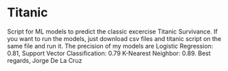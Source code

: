 # Titanic
Script for ML models to predict the classic excercise Titanic Survivance. If you want to run the models, just download csv files and titanic script on the same file and run it. The precision of my models are Logistic Regression: 0.81, Support Vector Classification: 0.79 K-Nearest Neighbor: 0.89. Best regards, Jorge De La Cruz
